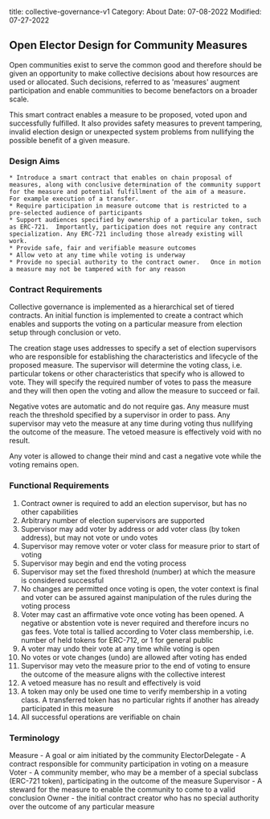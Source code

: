 title: collective-governance-v1
Category: About
Date: 07-08-2022
Modified: 07-27-2022

## Open Elector Design for Community Measures

Open communities exist to serve the common good and therefore should be given an opportunity to make collective decisions about how resources are used or allocated.   Such decisions, referred to as 'measures' augment participation and enable communities to become benefactors on a broader scale.

This smart contract enables a measure to be proposed, voted upon and successfully fulfilled.   It also provides safety measures to prevent tampering, invalid election design or unexpected system problems from nullifying the possible benefit of a given measure.

### Design Aims

	* Introduce a smart contract that enables on chain proposal of measures, along with conclusive determination of the community support for the measure and potential fulfillment of the aim of a measure.  For example execution of a transfer.
	* Require participation in measure outcome that is restricted to a pre-selected audience of participants
	* Support audiences specified by ownership of a particular token, such as ERC-721.  Importantly, participation does not require any contract specialization. Any ERC-721 including those already existing will work.
	* Provide safe, fair and verifiable measure outcomes
	* Allow veto at any time while voting is underway
    * Provide no special authority to the contract owner.   Once in motion a measure may not be tampered with for any reason

### Contract Requirements

Collective governance is implemented as a hierarchical set of tiered contracts.   An initial function is implemented to create a contract which enables and supports the voting on a particular measure from election setup through conclusion or veto.

The creation stage uses addresses to specify a set of election supervisors who are responsible for establishing the characteristics and lifecycle of the proposed measure.   The supervisor will determine the voting class, i.e. particular tokens or other characteristics that specify who is allowed to vote.   They will specify the required number of votes to pass the measure and they will then open the voting and allow the measure to succeed or fail.

Negative votes are automatic and do not require gas.   Any measure must reach the threshold specified by a supervisor in order to pass.   Any supervisor may veto the measure at any time during voting thus nullifying the outcome of the measure.   The vetoed measure is effectively void with no result.

Any voter is allowed to change their mind and cast a negative vote while the voting remains open.

### Functional Requirements

1. Contract owner is required to add an election supervisor, but has no other capabilities
2. Arbitrary number of election supervisors are supported
3. Supervisor may add voter by address or add voter class (by token address), but may not vote or undo votes
4. Supervisor may remove voter or voter class for measure prior to start of voting
5. Supervisor may begin and end the voting process
6. Supervisor may set the fixed threshold (number) at which the measure is considered successful
7. No changes are permitted once voting is open, the voter context is final and voter can be assured against manipulation of the rules during the voting process
8. Voter may cast an affirmative vote once voting has been opened.   A negative or abstention vote is never required and therefore incurs no gas fees.   Vote total is tallied according to Voter class membership, i.e. number of held tokens for ERC-712, or 1 for general public
9. A voter may undo their vote at any time while voting is open
10. No votes or vote changes (undo) are allowed after voting has ended
11. Supervisor may veto the measure prior to the end of voting to ensure the outcome of the measure aligns with the collective interest
12. A vetoed measure has no result and effectively is void
13. A token may only be used one time to verify membership in a voting class.   A transferred token has no particular rights if another has already participated in this measure
14. All successful operations are verifiable on chain

### Terminology

Measure - A goal or aim initiated by the community
ElectorDelegate - A contract responsible for community participation in voting on a measure 
Voter - A community member, who may be a member of a special subclass (ERC-721 token), participating in the outcome of the measure
Supervisor - A steward for the measure to enable the community to come to a valid conclusion
Owner - the initial contract creator who has no special authority over the outcome of any particular measure
